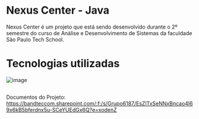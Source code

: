 # Nexus Center - Java

Nexus Center é um projeto que está sendo desenvolvido durante o 2º semestre do curso de Análise e Desenvolvimento de Sistemas da faculdade São Paulo Tech School. 

# Tecnologias utilizadas

![image](https://img.shields.io/badge/Java-ED8B00?style=for-the-badge&logo=openjdk&logoColor=white)


##

Documentos do Projeto: https://bandteccom.sharepoint.com/:f:/s/Grupo6187/EsZlTxSeNNxBncao4l69x6kB5bferdnx5u-SCeYUEdGx6Q?e=xodenZ

